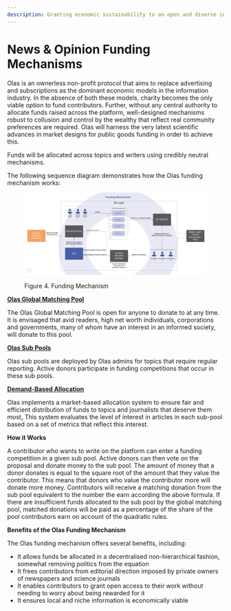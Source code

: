 ```yaml
---
description: Granting economic sustainability to an open and diverse information industry
---
```


# News & Opinion Funding Mechanisms

Olas is an ownerless non-profit protocol that aims to replace advertising and subscriptions as the dominant economic models in the information industry. In the absence of both these models, charity becomes the only viable option to fund contributors. Further, without any central authority to allocate funds raised across the platform, well-designed mechanisms robust to collusion and control by the wealthy that reflect real community preferences are required. Olas will harness the very latest scientific advances in market designs for public goods funding in order to achieve this.&#x20;

Funds will be allocated across topics and writers using credibly neutral mechanisms.&#x20;

The following sequence diagram demonstrates how the Olas funding mechanism works:

<figure><img src="../../.gitbook/assets/Funding Mechanism.png" alt=""><figcaption><p>Figure 4. Funding Mechanism</p></figcaption></figure>

[**Olas Global Matching Pool**](../global-pool.md)

The Olas Global Matching Pool is open for anyone to donate to at any time. It is envisaged that avid readers, high net worth individuals, corporations and governments, many of whom have an interest in an informed society, will donate to this pool.&#x20;

[**Olas Sub Pools**](../sub-pools.md)

Olas sub pools are deployed by Olas admins for topics that require regular reporting. Active donors participate in funding competitions that occur in these sub pools.&#x20;

[**Demand-Based Allocation**](subsidy-allocation-mechanism.md)

Olas implements a market-based allocation system to ensure fair and efficient distribution of funds to topics and journalists that deserve them most[.](subsidy-allocation-mechanism.md) This system evaluates the level of interest in articles in each sub-pool based on a set of metrics that reflect this interest.     &#x20;

**How it Works**

A contributor who wants to write on the platform can enter a funding competition in a given sub pool. Active donors can then vote on the proposal and donate money to the sub pool. The amount of money that a donor donates is equal to the square root of the amount that they value the contributor. This means that donors who value the contributor more will donate more money. Contributors will receive a matching donation from the sub pool equivalent to the number the earn according the above formula. If there are insufficient funds allocated to the sub pool by the global matching pool, matched donations will be paid as a percentage of the share of the pool contributors earn on account of the quadratic rules. &#x20;

**Benefits of the Olas Funding Mechanism**

The Olas funding mechanism offers several benefits, including:

* It allows funds be allocated in a decentralised non-hierarchical fashion, somewhat removing politics from the equation
* It frees contributors from editorial direction imposed by private owners of newspapers and science journals
* It enables contributors to grant open access to their work without needing to worry about being rewarded for it&#x20;
* It ensures local and niche information is economically viable&#x20;



